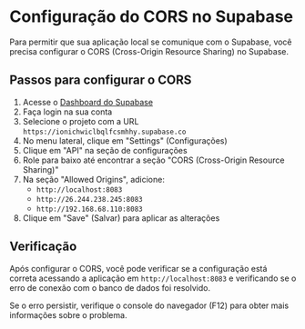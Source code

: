 # Configuração do CORS no Supabase

Para permitir que sua aplicação local se comunique com o Supabase, você precisa configurar o CORS (Cross-Origin Resource Sharing) no Supabase.

## Passos para configurar o CORS

1. Acesse o [Dashboard do Supabase](https://app.supabase.com)
2. Faça login na sua conta
3. Selecione o projeto com a URL `https://ionichwiclbqlfcsmhhy.supabase.co`
4. No menu lateral, clique em "Settings" (Configurações)
5. Clique em "API" na seção de configurações
6. Role para baixo até encontrar a seção "CORS (Cross-Origin Resource Sharing)"
7. Na seção "Allowed Origins", adicione:
   - `http://localhost:8083`
   - `http://26.244.238.245:8083`
   - `http://192.168.68.110:8083`
8. Clique em "Save" (Salvar) para aplicar as alterações

## Verificação

Após configurar o CORS, você pode verificar se a configuração está correta acessando a aplicação em `http://localhost:8083` e verificando se o erro de conexão com o banco de dados foi resolvido.

Se o erro persistir, verifique o console do navegador (F12) para obter mais informações sobre o problema. 